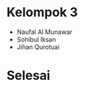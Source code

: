 <h1>Kelompok 3</h1>

<ul>
<li>Naufal Al Munawar</li>
<li>Sohibul Iksan</li>
<li>Jihan Qurotuai</li>
</ul>

<h1>Selesai</h1>
